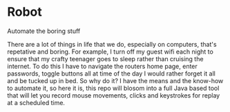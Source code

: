 # Robot
Automate the boring stuff

There are a lot of things in life that we do, especially on computers, that's repetative and boring. For example, I turn off my guest wifi each night to ensure that my crafty teenager goes to sleep rather than cruising the internet. To do this I have to navigate the routers home page, enter passwords, toggle buttons all at time of the day I would rather forget it all and be tucked up in bed.
So why do it? I have the means and the know-how to automate it, so here it is, this repo will blosom into a full Java based tool that will let you record mouse movements, clicks and keystrokes for replay at a scheduled time.

